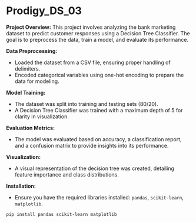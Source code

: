 # Prodigy_DS_03


**Project Overview:**
This project involves analyzing the bank marketing dataset to predict customer responses using a Decision Tree Classifier. The goal is to preprocess the data, train a model, and evaluate its performance.

**Data Preprocessing:**
- Loaded the dataset from a CSV file, ensuring proper handling of delimiters.
- Encoded categorical variables using one-hot encoding to prepare the data for modeling.

**Model Training:**
- The dataset was split into training and testing sets (80/20).
- A Decision Tree Classifier was trained with a maximum depth of 5 for clarity in visualization.

**Evaluation Metrics:**
- The model was evaluated based on accuracy, a classification report, and a confusion matrix to provide insights into its performance.

**Visualization:**
- A visual representation of the decision tree was created, detailing feature importance and class distributions.

**Installation:**
- Ensure you have the required libraries installed: `pandas`, `scikit-learn`, `matplotlib`.

```bash
pip install pandas scikit-learn matplotlib
```
